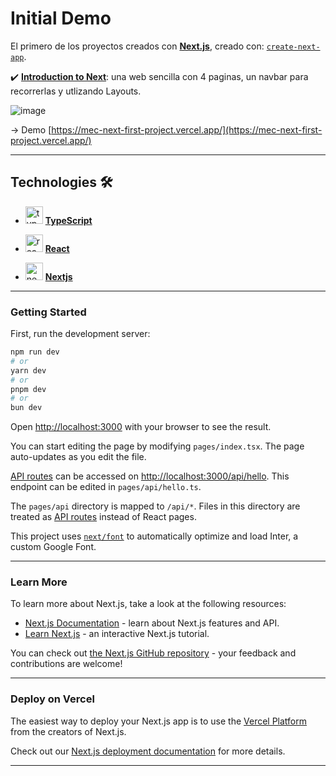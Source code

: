 # Initial Demo

El primero de los proyectos creados con [**Next.js**](https://nextjs.org/), creado con: [`create-next-app`](https://github.com/vercel/next.js/tree/canary/packages/create-next-app).


✔️ [**Introduction to Next**](https://github.com/eugenia1984/nextjs/tree/main/01-initial-demo): una web sencilla con 4 paginas, un navbar para recorrerlas y utlizando Layouts.

![image](https://github.com/eugenia1984/nextjs/assets/72580574/fc6389d6-40e4-45a8-bf88-4799c32fc7bc)

-> Demo [https://mec-next-first-project.vercel.app/](https://mec-next-first-project.vercel.app/)

---

## Technologies 🛠️

- <img width="28" height="28" src="https://img.icons8.com/external-tal-revivo-color-tal-revivo/28/external-typescript-an-open-source-programming-language-developed-and-maintained-by-microsoft-logo-color-tal-revivo.png" alt="typescript icon"/> [**TypeScript**](https://www.typescriptlang.org/)

- <img width="28" height="28" src="https://img.icons8.com/office/28/react.png" alt="react icon"/> [**React**](https://react.dev/)

- <img width="28" height="28" src="https://img.icons8.com/color/28/nextjs.png" alt="nextjs icon"/> [**Nextjs**](https://nextjs.org/)

---

### Getting Started

First, run the development server:

```bash
npm run dev
# or
yarn dev
# or
pnpm dev
# or
bun dev
```

Open [http://localhost:3000](http://localhost:3000) with your browser to see the result.

You can start editing the page by modifying `pages/index.tsx`. The page auto-updates as you edit the file.

[API routes](https://nextjs.org/docs/api-routes/introduction) can be accessed on [http://localhost:3000/api/hello](http://localhost:3000/api/hello). This endpoint can be edited in `pages/api/hello.ts`.

The `pages/api` directory is mapped to `/api/*`. Files in this directory are treated as [API routes](https://nextjs.org/docs/api-routes/introduction) instead of React pages.

This project uses [`next/font`](https://nextjs.org/docs/basic-features/font-optimization) to automatically optimize and load Inter, a custom Google Font.

---

### Learn More

To learn more about Next.js, take a look at the following resources:

- [Next.js Documentation](https://nextjs.org/docs) - learn about Next.js features and API.
- [Learn Next.js](https://nextjs.org/learn) - an interactive Next.js tutorial.

You can check out [the Next.js GitHub repository](https://github.com/vercel/next.js/) - your feedback and contributions are welcome!

---

### Deploy on Vercel

The easiest way to deploy your Next.js app is to use the [Vercel Platform](https://vercel.com/new?utm_medium=default-template&filter=next.js&utm_source=create-next-app&utm_campaign=create-next-app-readme) from the creators of Next.js.

Check out our [Next.js deployment documentation](https://nextjs.org/docs/deployment) for more details.

---